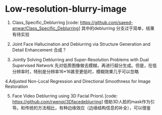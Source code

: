 # Low-resolution-blurry-image

1. Class_Specific_Deblurring
[code: https://github.com/saeed-anwar/Class_Specific_Deblurring]
其中的deblurring 分支过于简单，结果有待实验

2. Joint Face Hallucination and Deblurring via Structure Generation and Detail Enhancement
合成？

3. Jointly Solving Deblurring and Super-Resolution Problems with Dual Supervised Network
先对低质图像做去模糊，再进行超分生成。但是，在低分辨率时，特别是分辨率16*16甚至更低时，模糊效果几乎可以忽略

4.Adjusted Non-Local Regression and Directional Smoothness for Image Restoration

5. Face Video Deblurring using 3D Facial Priors\\
[code: https://github.com/rwenqi/3Dfacedeblurring]
借助3D人脸的mask作为引导。和传统的方法相比，有种边缘效应（边缘结构信息的补全），可以借鉴
